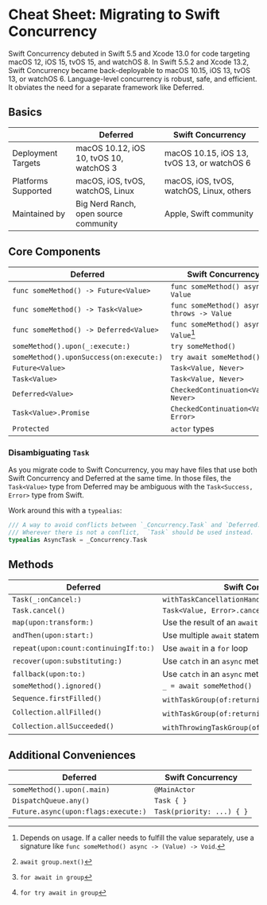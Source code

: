 # Cheat Sheet: Migrating to Swift Concurrency

Swift Concurrency debuted in Swift 5.5 and Xcode 13.0 for code targeting macOS 12, iOS 15, tvOS 15, and watchOS 8.
In Swift 5.5.2 and Xcode 13.2, Swift Concurrency became back-deployable to macOS 10.15, iOS 13, tvOS 13, or watchOS 6.
Language-level concurrency is robust, safe, and efficient.
It obviates the need for a separate framework like Deferred.

## Basics

|| Deferred | Swift Concurrency
-|-|-
Deployment Targets | macOS 10.12, iOS 10, tvOS 10, watchOS 3 | macOS 10.15, iOS 13, tvOS 13, or watchOS 6 |
Platforms Supported | macOS, iOS, tvOS, watchOS, Linux | macOS, iOS, tvOS, watchOS, Linux, others
Maintained by | Big Nerd Ranch, open source community | Apple, Swift community

## Core Components

Deferred | Swift Concurrency
-|-
`func someMethod() -> Future<Value>` | `func someMethod() async -> Value`
`func someMethod() -> Task<Value>` | `func someMethod() async throws -> Value`
`func someMethod() -> Deferred<Value>` | `func someMethod() async -> Value`[^1]
`someMethod().upon(_:execute:)` | `try someMethod()`
`someMethod().uponSuccess(on:execute:)` | `try await someMethod()`
`Future<Value>` | `Task<Value, Never>`
`Task<Value>` | `Task<Value, Never>`
`Deferred<Value>` | `CheckedContinuation<Value, Never>`
`Task<Value>.Promise` | `CheckedContinuation<Value, Error>`
`Protected` | `actor` types

### Disambiguating `Task`

As you migrate code to Swift Concurrency, you may have files that use both Swift Concurrency and Deferred at the same time. In those files, the `Task<Value>` type from Deferred may be ambiguous with the `Task<Success, Error>` type from Swift.

Work around this with a `typealias`:

```swift
/// A way to avoid conflicts between `_Concurrency.Task` and `Deferred.Task`.
/// Wherever there is not a conflict,  `Task` should be used instead.
typealias AsyncTask = _Concurrency.Task
```

## Methods

Deferred | Swift Concurrency
-|-
`Task(_:onCancel:)` | `withTaskCancellationHandler(operation:onCancel:)`
`Task.cancel()` | `Task<Value, Error>.cancel()`
`map(upon:transform:)` | Use the result of an `await`
`andThen(upon:start:)` | Use multiple `await` statements
`repeat(upon:count:continuingIf:to:)` | Use `await` in a `for` loop
`recover(upon:substituting:)` | Use `catch` in an `async` method
`fallback(upon:to:)` | Use `catch` in an `async` method
`someMethod().ignored()` | `_ = await someMethod()`
`Sequence.firstFilled()` | `withTaskGroup(of:returning:body:)`[^2]
`Collection.allFilled()` | `withTaskGroup(of:returning:body:)`[^3]
`Collection.allSucceeded()` | `withThrowingTaskGroup(of:returning:body:)`[^4]

## Additional Conveniences

Deferred | Swift Concurrency
-|-
`someMethod().upon(.main)` | `@MainActor` | Annotate a closure, method, class, struct, enum, or protocol with `@MainActor`.
`DispatchQueue.any()` | `Task { }`
`Future.async(upon:flags:execute:)` | `Task(priority: ...) { }`

[^1]: Depends on usage. If a caller needs to fulfill the value separately, use a signature like `func someMethod() async -> (Value) -> Void`.
[^2]:  `await group.next()`
[^3]: `for await in group`
[^4]: `for try await in group`

